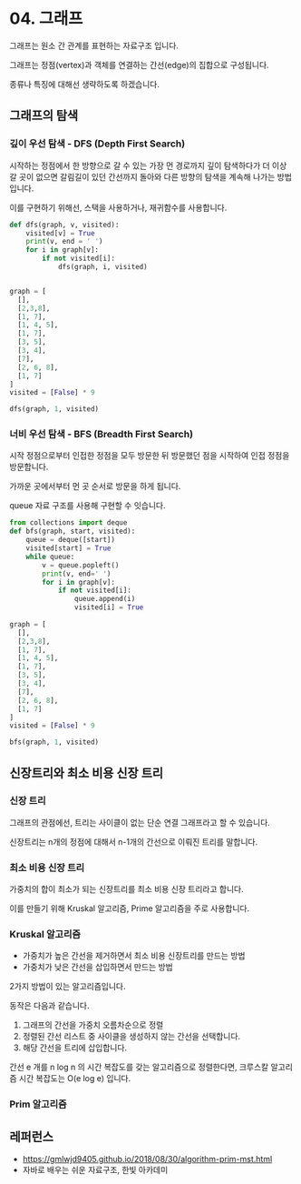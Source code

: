 # 04. 그래프

그래프는 원소 간 관계를 표현하는 자료구조 입니다.

그래프는 정점(vertex)과 객체를 연결하는 간선(edge)의 집합으로 구성됩니다.

종류나 특징에 대해선 생략하도록 하겠습니다.



## 그래프의 탐색

### 깊이 우선 탐색 - DFS (Depth First Search)

시작하는 정점에서 한 방향으로 갈 수 있는 가장 먼 경로까지 깊이 탐색하다가 더 이상 갈 곳이 없으면 
갈림길이 있던 간선까지 돌아와 다른 방향의 탐색을 계속해 나가는 방법입니다.

이를 구현하기 위해선, 스택을 사용하거나, 재귀함수를 사용합니다.

```python
def dfs(graph, v, visited):
    visited[v] = True
    print(v, end = ' ')
    for i in graph[v]:
        if not visited[i]:
            dfs(graph, i, visited)


graph = [
  [],
  [2,3,8], 
  [1, 7],
  [1, 4, 5],
  [1, 7],
  [3, 5],
  [3, 4],
  [7],
  [2, 6, 8],
  [1, 7]
]
visited = [False] * 9

dfs(graph, 1, visited)

```



### 너비 우선 탐색 - BFS (Breadth First Search) 

시작 정점으로부터 인접한 정점을 모두 방문한 뒤 방문했던 점을 시작하여 인접 정점을 방문합니다.

가까운 곳에서부터 먼 곳 순서로 방문을 하게 됩니다.

queue 자료 구조를 사용해 구현할 수 잇습니다.

```python
from collections import deque
def bfs(graph, start, visited):
    queue = deque([start])
    visited[start] = True
    while queue:
        v = queue.popleft()
        print(v, end=' ')
        for i in graph[v]:
            if not visited[i]:
                queue.append(i)
                visited[i] = True
              
graph = [
  [],
  [2,3,8], 
  [1, 7],
  [1, 4, 5],
  [1, 7],
  [3, 5],
  [3, 4],
  [7],
  [2, 6, 8],
  [1, 7]
]
visited = [False] * 9

bfs(graph, 1, visited)
```





## 신장트리와 최소 비용 신장 트리

### 신장 트리

그래프의 관점에선, 트리는 사이클이 없는 단순 연결 그래프라고 할 수 있습니다.

신장트리는 n개의 정점에 대해서 n-1개의 간선으로 이뤄진 트리를 말합니다.



### 최소 비용 신장 트리

가중치의 합이 최소가 되는 신장트리를 최소 비용 신장 트리라고 합니다.

이를 만들기 위해 Kruskal 알고리즘, Prime 알고리즘을 주로 사용합니다.



### Kruskal 알고리즘

- 가중치가 높은 간선을 제거하면서 최소 비용 신장트리를 만드는 방법
- 가중치가 낮은 간선을 삽입하면서 만드는 방법

2가지 방법이 있는 알고리즘입니다.



동작은 다음과 같습니다.

1. 그래프의 간선을 가중치 오름차순으로 정렬
2. 정렬된 간선 리스트 중 사이클을 생성하지 않는 간선을 선택합니다.
3. 해당 간선을 트리에 삽입합니다.

간선 e 개를 n log n 의 시간 복잡도를 갖는 알고리즘으로 정렬한다면,
크루스칼 알고리즘 시간 복잡도는 O(e log e) 입니다.



### Prim 알고리즘





## 레퍼런스

- https://gmlwjd9405.github.io/2018/08/30/algorithm-prim-mst.html
- 자바로 배우는 쉬운 자료구조, 한빛 아카데미

